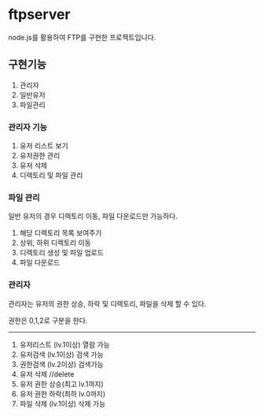 ﻿# ftpserver

node.js를 활용하여 FTP를 구현한 프로젝트입니다.

## 구현기능

1. 관리자
2. 일반유저
3. 파일관리

### 관리자 기능

1. 유저 리스트 보기
2. 유저권한 관리
3. 유저 삭제
4. 디렉토리 및 파일 관리

### 파일 관리

일반 유저의 경우 디렉토리 이동, 파일 다운로드만 가능하다.

1. 해당 디렉토리 목록 보여주기
2. 상위, 하위 디렉토리 이동
3. 디렉토리 생성 및 파일 업로드
4. 파일 다운로드

### 관리자
관리자는 유저의 권한 상승, 하락 및 디렉토리, 파일을 삭제 할 수 있다.

권한은 0,1,2로 구분을 한다.

---

1. 유저리스트 (lv.1이상) 열람 가능
2. 유저검색 (lv.1이상) 검색 가능
3. 권한검색 (lv.2이상) 검색가능
4. 유저 삭제 //delete
5. 유저 권한 상승(최고 lv.1까지)
6. 유저 권한 하락(최하 lv.0까지)
7. 파일 삭제 (lv.1이상) 삭제 가능
